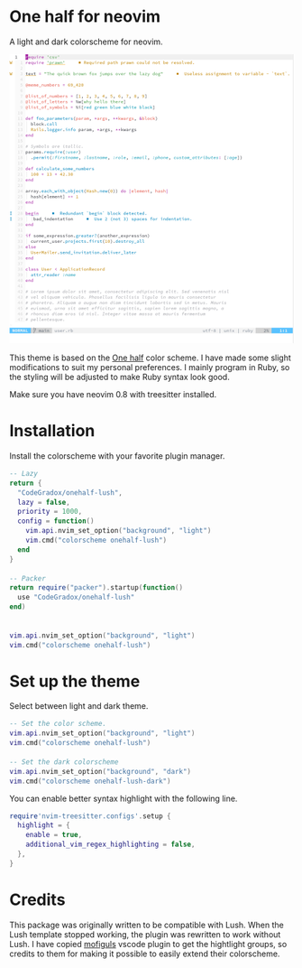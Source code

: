 One half for neovim
===

A light and dark colorscheme for neovim.

![Colorscheme preview](docs/preview.png)

This theme is based on the [One half](https://github.com/sonph/onehalf) color scheme. I have made some slight modifications to suit my personal preferences. I mainly program in Ruby, so the styling will be adjusted to make Ruby syntax look good.

Make sure you have neovim 0.8 with treesitter installed.

# Installation

Install the colorscheme with your favorite plugin manager.

```lua
-- Lazy
return {
  "CodeGradox/onehalf-lush",
  lazy = false,
  priority = 1000,
  config = function()
    vim.api.nvim_set_option("background", "light")
    vim.cmd("colorscheme onehalf-lush")
  end
}

-- Packer
return require("packer").startup(function()
  use "CodeGradox/onehalf-lush"
end)


vim.api.nvim_set_option("background", "light")
vim.cmd("colorscheme onehalf-lush")
```

# Set up the theme

Select between light and dark theme.

```lua
-- Set the color scheme.
vim.api.nvim_set_option("background", "light")
vim.cmd("colorscheme onehalf-lush")

-- Set the dark colorscheme
vim.api.nvim_set_option("background", "dark")
vim.cmd("colorscheme onehalf-lush-dark")
```

You can enable better syntax highlight with the following line.

```lua
require'nvim-treesitter.configs'.setup {
  highlight = {
    enable = true,
    additional_vim_regex_highlighting = false,
  },
}
```

# Credits

This package was originally written to be compatible with Lush. When the Lush template stopped working, the plugin was rewritten to work without Lush. I have copied [mofiguls](http://github.com/mofiqul) vscode plugin to get the hightlight groups, so credits to them for making it possible to easily extend their colorscheme.
